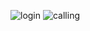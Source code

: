 ![login](https://github.com/user-attachments/assets/b44daa9d-c49f-4656-b744-842d904c0820)
![calling](https://github.com/user-attachments/assets/1824ad22-d7dc-4c09-8bb8-8c5336cad57f)


